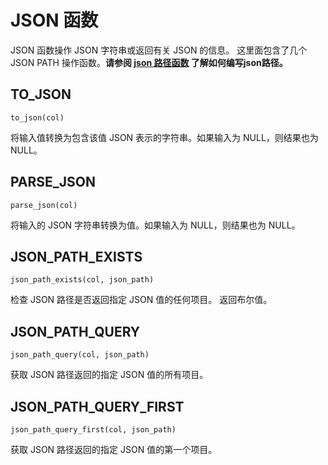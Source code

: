 # JSON 函数

JSON 函数操作 JSON 字符串或返回有关 JSON 的信息。
这里面包含了几个 JSON PATH 操作函数。**请参阅 [json 路径函数](../json_expr.md#Json-路径函数) 了解如何编写json路径。**

## TO_JSON

```
to_json(col)
```

将输入值转换为包含该值 JSON 表示的字符串。如果输入为 NULL，则结果也为 NULL。

## PARSE_JSON

```
parse_json(col)
```

将输入的 JSON 字符串转换为值。如果输入为 NULL，则结果也为 NULL。

## JSON_PATH_EXISTS

```
json_path_exists(col, json_path)
```

检查 JSON 路径是否返回指定 JSON 值的任何项目。 返回布尔值。

## JSON_PATH_QUERY

```
json_path_query(col, json_path)
```

获取 JSON 路径返回的指定 JSON 值的所有项目。

## JSON_PATH_QUERY_FIRST

```
json_path_query_first(col, json_path)
```

获取 JSON 路径返回的指定 JSON 值的第一个项目。